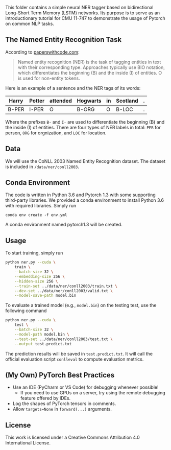 This folder contains a simple neural NER tagger based on bidirectional Long-Short Term Memory (LSTM) networks. Its purpose is to serve as an introductionary tutorial for CMU 11-747 to  demonstrate the usage of Pytorch on common NLP tasks.

## The Named Entity Recognition Task

According to [paperswithcode.com](https://paperswithcode.com/task/named-entity-recognition-ner):

> Named entity recognition (NER) is the task of tagging entities in text with their corresponding type. Approaches typically use BIO notation, which differentiates the beginning (B) and the inside (I) of entities. O is used for non-entity tokens.

Here is an example of a sentence and the NER tags of its words:

| Harry | Potter | attended | Hogwarts | in | Scotland | . |
|-------|--------|----------|----------|----|----------|---|
| B-PER | I-PER  | O        | B-ORG    | O  | B-LOC    | . |

Where the prefixes `B-` and `I-` are used to differentiate the beginning (B) and the inside (I) of entities. 
There are four types of NER labels in total: `PER` for person, `ORG` for orgnization, and `LOC` for location.

## Data

We will use the CoNLL 2003 Named Entity Recognition dataset. The dataset is included in `/data/ner/conll2003`.

## Conda Environment
The code is written in Python 3.6 and Pytorch 1.3 with some supporting third-party libraries. We provided a conda environment to install Python 3.6 with required libraries. Simply run

```
conda env create -f env.yml
```

A conda environment named pytorch1.3 will be created. 

## Usage

To start training, simply run

```bash
python ner.py --cuda \ 
    train \
    --batch-size 32 \
    --embedding-size 256 \
    --hidden-size 256 \
    --train-set ../data/ner/conll2003/train.txt \
    --dev-set ../data/ner/conll2003/valid.txt \
    --model-save-path model.bin
```

To evaluate a trained model (e.g., `model.bin`) on the testing test, use the following command
```bash
python ner.py --cuda \
    test \
    --batch-size 32 \
    --model-path model.bin \
    --test-set ../data/ner/conll2003/test.txt \
    --output test.predict.txt
```
The prediction results will be saved in `test.predict.txt`. It will call the official evaluation script `conlleval` to compute evaluation metrics.

## (My Own) PyTorch Best Practices

* Use an IDE (PyCharm or VS Code) for debugging whenever possible!
    - If you need to use GPUs on a server, try using the remote debugging feature offered by IDEs.
* Log the shapes of PyTorch tensors in comments.
* Allow `targets=None` in `forward(...)` arguments.  

## License
This work is licensed under a Creative Commons Attribution 4.0 International License.
